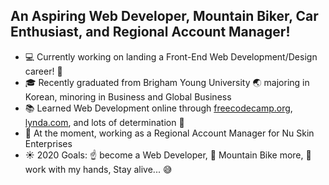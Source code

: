 ## An Aspiring Web Developer, Mountain Biker, Car Enthusiast, and Regional Account Manager!
- :computer: Currently working on landing a Front-End Web Development/Design career! :pray:
- :mortar_board: Recently graduated from Brigham Young University :earth_asia: majoring in Korean, minoring in Business and Global Business 
- :books: Learned Web Development online through [freecodecamp.org](https://www.freecodecamp.org/), [lynda.com](https://www.lynda.com/), and lots of determination :muscle:
- :office: At the moment, working as a Regional Account Manager for Nu Skin Enterprises
- :sunny: 2020 Goals: :point_up: become a Web Developer, :mountain_bicyclist: Mountain Bike more, :wrench: work with my hands, Stay alive... :sweat_smile:
